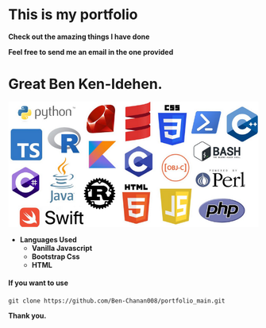 # This is my portfolio
**Check out the amazing things I have done**

__Feel free to send me an email in the one provided__

# Great Ben Ken-Idehen.

!['Languages'](./languages.png)
* **Languages Used**
	* __Vanilla Javascript__
	* __Bootstrap Css__
	* __HTML__

#### If you want to use

```
git clone https://github.com/Ben-Chanan008/portfolio_main.git
```

**Thank you.**
